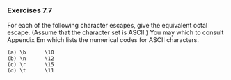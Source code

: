 ### Exercises 7.7

For each of the following character escapes, give the equivalent octal escape. (Assume that the character set is ASCII.)  You may which to consult Appendix Em which lists the numerical codes for ASCII characters.
```
(a) \b      \10
(b) \n      \12 
(c) \r      \15
(d) \t      \11
````
